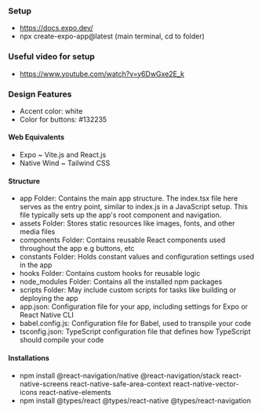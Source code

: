 ### Setup
- https://docs.expo.dev/
- npx create-expo-app@latest (main terminal, cd to folder)

### Useful video for setup
- https://www.youtube.com/watch?v=y6DwGxe2E_k

### Design Features
- Accent color: white 
- Color for buttons: #132235

#### Web Equivalents
- Expo ~ Vite.js and React.js
- Native Wind ~ Tailwind CSS

#### Structure
- app Folder: Contains the main app structure. The index.tsx file here serves as the entry point, similar to index.js in a JavaScript setup. This file typically sets up the app's root component and navigation.
- assets Folder: Stores static resources like images, fonts, and other media files
- components Folder: Contains reusable React components used throughout the app e.g buttons, etc
- constants Folder: Holds constant values and configuration settings used in the app
- hooks Folder: Contains custom hooks for reusable logic
- node_modules Folder: Contains all the installed npm packages
- scripts Folder: May include custom scripts for tasks like building or deploying the app
- app.json: Configuration file for your app, including settings for Expo or React Native CLI
- babel.config.js: Configuration file for Babel, used to transpile your code
- tsconfig.json: TypeScript configuration file that defines how TypeScript should compile your code

#### Installations
- npm install @react-navigation/native @react-navigation/stack react-native-screens react-native-safe-area-context react-native-vector-icons react-native-elements
- npm install @types/react @types/react-native @types/react-navigation


